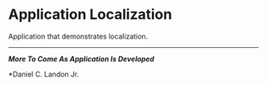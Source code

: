 # Application Localization

Application that demonstrates localization.

---

***More To Come As Application Is Developed***

*Daniel C. Landon Jr.
